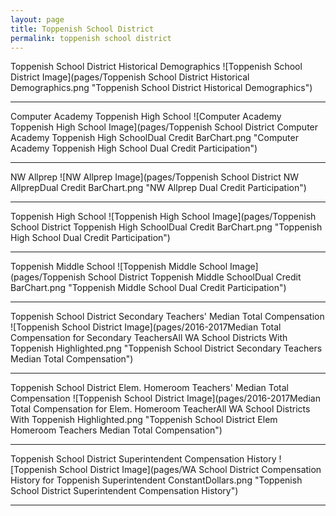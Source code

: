 ```yaml
---
layout: page
title: Toppenish School District
permalink: toppenish school district
---
```



Toppenish School District Historical Demographics
![Toppenish School District Image](pages/Toppenish School District Historical Demographics.png "Toppenish School District Historical Demographics")

___

Computer Academy Toppenish High School
![Computer Academy Toppenish High School Image](pages/Toppenish School District Computer Academy Toppenish High SchoolDual Credit BarChart.png "Computer Academy Toppenish High School Dual Credit Participation")

___

NW Allprep
![NW Allprep Image](pages/Toppenish School District NW AllprepDual Credit BarChart.png "NW Allprep Dual Credit Participation")

___

Toppenish High School
![Toppenish High School Image](pages/Toppenish School District Toppenish High SchoolDual Credit BarChart.png "Toppenish High School Dual Credit Participation")

___

Toppenish Middle School
![Toppenish Middle School Image](pages/Toppenish School District Toppenish Middle SchoolDual Credit BarChart.png "Toppenish Middle School Dual Credit Participation")

___

Toppenish School District Secondary Teachers' Median Total Compensation
![Toppenish School District Image](pages/2016-2017Median Total Compensation for Secondary TeachersAll WA School Districts With Toppenish Highlighted.png "Toppenish School District Secondary Teachers Median Total Compensation")

___

Toppenish School District Elem. Homeroom Teachers' Median Total Compensation
![Toppenish School District Image](pages/2016-2017Median Total Compensation for Elem. Homeroom TeacherAll WA School Districts With Toppenish Highlighted.png "Toppenish School District Elem Homeroom Teachers Median Total Compensation")

___

Toppenish School District Superintendent Compensation History
![Toppenish School District Image](pages/WA School District Compensation History for Toppenish Superintendent ConstantDollars.png "Toppenish School District Superintendent Compensation History")

___

